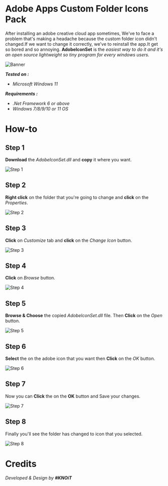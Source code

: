 # Adobe Apps Custom Folder Icons Pack
After installing an adobe creative cloud app sometimes, We've to face a problem that's making a headache because the custom folder icon didn't changed.If we want to change it correctly, we've to reinstall the app.It get so bored and so annoying. **AdobeIconSet** is the _easiest way to do it and it's an open source lightweight so tiny program for every windows users._

![Banner](https://github.com/skyprolk/AdobeIconSet/blob/main/AdobeIconSet/Banner.jpg)

**_Tested on :_**
- _Microsoft Windows 11_

**_Requirements :_**
- _.Net Framework 6 or above_
- _Windows 7/8/9/10 or 11 OS_

# How-to
## **Step 1**
**Download** the _AdobeIconSet.dll_ and **copy** it where you want.

![Step 1](https://github.com/skyprolk/AdobeIconSet/blob/main/AdobeIconSet/Tutorial/Step%201.png)

## **Step 2**
**Right click** on the folder that you're going to change and **click** on the _Properties_.

![Step 2](https://github.com/skyprolk/AdobeIconSet/blob/main/AdobeIconSet/Tutorial/Step%202.png)

## **Step 3**
**Click** on _Customize_ tab and **click** on the _Change Icon_ button.

![Step 3](https://github.com/skyprolk/AdobeIconSet/blob/main/AdobeIconSet/Tutorial/Step%203.png)

## **Step 4**
**Click** on _Browse_ button.

![Step 4](https://github.com/skyprolk/AdobeIconSet/blob/main/AdobeIconSet/Tutorial/Step%204.png)

## **Step 5**
**Browse & Choose** the copied _AdobeIconSet.dll_ file. Then **Click** on the _Open_ button.

![Step 5](https://github.com/skyprolk/AdobeIconSet/blob/main/AdobeIconSet/Tutorial/Step%205.png)

## **Step 6**
**Select** the on the adobe icon that you want then **Click** on the _OK_ button.

![Step 6](https://github.com/skyprolk/AdobeIconSet/blob/main/AdobeIconSet/Tutorial/Step%206.png)

## **Step 7**
Now you can **Click** the on the **OK** button and Save your changes.

![Step 7](https://github.com/skyprolk/AdobeIconSet/blob/main/AdobeIconSet/Tutorial/Step%207.png)

## **Step 8**
Finally you'll see the folder has changed to icon that you selected.

![Step 8](https://github.com/skyprolk/AdobeIconSet/blob/main/AdobeIconSet/Tutorial/Step%207.png)

# Credits
_Developed & Design by **#KNOiT**_

